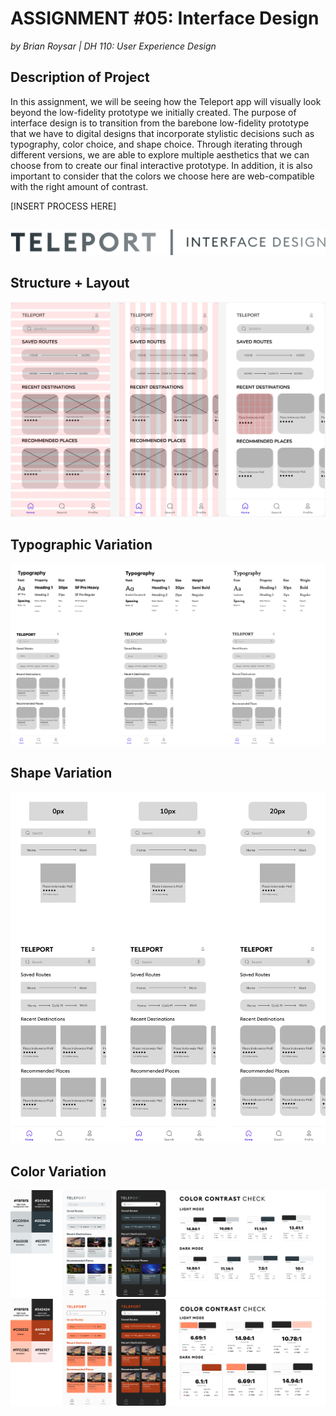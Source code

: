 # ASSIGNMENT #05: Interface Design
_by Brian Roysar | DH 110: User Experience Design_

## Description of Project
In this assignment, we will be seeing how the Teleport app will visually look beyond the low-fidelity prototype we initially created. The purpose of interface design is to transition from the barebone low-fidelity prototype that we have to digital designs that incorporate stylistic decisions such as typography, color choice, and shape choice. Through iterating through different versions, we are able to explore multiple aesthetics that we can choose from to create our final interactive prototype. In addition, it is also important to consider that the colors we choose here are web-compatible with the right amount of contrast. 

[INSERT PROCESS HERE]

##

![](./images/heading.png)

## Structure + Layout

![](./images/grid.png)

## Typographic Variation

![](./images/type.png)

## Shape Variation

![](./images/shape.png)

## Color Variation

![](./images/color_dark.png)
![](./images/color_orange.png)
